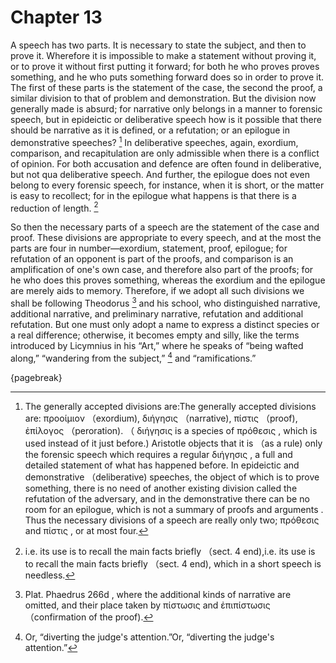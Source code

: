 # Chapter 13

A speech has two parts. It is necessary to state the subject, and then to prove it. Wherefore it is impossible to make a statement without proving
it, or to prove it without first putting it forward; for both he who proves proves something, and he who puts something forward does so in order to
prove it. The first of these parts is the statement of the case, the second the proof, a similar division to that of problem and demonstration. But
the division now generally made is absurd; for narrative only belongs in a manner to forensic speech, but in epideictic or deliberative speech how
is it possible that there should be narrative as it is defined, or a refutation; or an epilogue in demonstrative speeches? [^^12_1] In deliberative
speeches, again, exordium, comparison, and recapitulation are only admissible when there is a conflict of opinion. For both accusation and defence
are often found in deliberative, but not qua deliberative speech. And further, the epilogue does not even belong to every forensic speech, for
instance, when it is short, or the matter is easy to recollect; for in the epilogue what happens is that there is a reduction of length. [^^12_2]

So then the necessary parts of a speech are the statement of the case and proof. These divisions are appropriate to every speech, and at the most
the parts are four in number—exordium, statement, proof, epilogue; for refutation of an opponent is part of the proofs, and comparison is an
amplification of one's own case, and therefore also part of the proofs; for he who does this proves something, whereas the exordium and the epilogue
are merely aids to memory. Therefore, if we adopt all such divisions we shall be following Theodorus [^^12_3] and his school, who distinguished
narrative, additional narrative, and preliminary narrative, refutation and additional refutation. But one must only adopt a name to express a
distinct species or a real difference; otherwise, it becomes empty and silly, like the terms introduced by Licymnius in his “Art,” where he speaks
of “being wafted along,” “wandering from the subject,” [^^12_4] and “ramifications.”

{pagebreak}

[^^12_1]: The generally accepted divisions are:The generally accepted divisions are: προοίμιον （exordium), διήγησις （narrative), πίστις （proof),
ἐπίλογος （peroration). （ διήγησις is a species of πρόθεσις , which is used instead of it just before.) Aristotle objects that it is （as a rule) only
the forensic speech which requires a regular διήγησις , a full and detailed statement of what has happened before. In epideictic and demonstrative
（deliberative) speeches, the object of which is to prove something, there is no need of another existing division called the refutation of the
adversary, and in the demonstrative there can be no room for an epilogue, which is not a summary of proofs and arguments . Thus the necessary
divisions of a speech are really only two; πρόθεσις and πίστις , or at most four.

[^^12_2]: i.e. its use is to recall the main facts briefly （sect. 4 end),i.e. its use is to recall the main facts briefly （sect. 4 end), which in a
short speech is needless.

[^^12_3]: Plat. Phaedrus 266d , where the additional kinds of narrative are omitted, and their place taken by πίστωσις and ἐπιπίστωσις （confirmation
of the proof).

[^^12_4]: Or, “diverting the judge's attention.”Or, “diverting the judge's attention.” 

